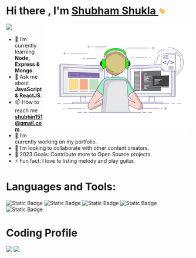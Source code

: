 <h1> Hi there , I'm <a href="https://www.linkedin.com/in/shubhin151/">Shubham Shukla </a> <img src="https://raw.githubusercontent.com/ABSphreak/ABSphreak/master/gifs/Hi.gif" width="4%"></a></h1>
<a href="https://github.com/shubh-151/"></a>
<img align="right" alt="Coding" width="400" src="https://raw.githubusercontent.com/devSouvik/devSouvik/master/gif3.gif">
<img src="https://komarev.com/ghpvc/?username=shubh-151">        

- 🌱 I’m currently learning **Node, Express & Mongo**.
- 💬 Ask me about **JavaScript & ReactJS**.
- 📫 How to reach me **shubhin151@gmail.com**.
- 🔭 I’m currently working on my portfolio.
- 👯 I’m looking to collaborate with other content creators.
- 🥅 2023 Goals: Contribute more to Open Source projects.
- ⚡ Fun fact: I love to listing melody and play guitar.
<h1>Languages and Tools:</h1>

![Static Badge](https://img.shields.io/badge/ReactJS-blue?style=for-the-badge&logo=react&logoColor=black&labelColor=%2361DAFB)
![Static Badge](https://img.shields.io/badge/JavaScript-blue?style=for-the-badge&logo=JavaScript&logoColor=black&labelColor=%23F7DF1E)
![Static Badge](https://img.shields.io/badge/Redux-blue?style=for-the-badge&logo=Redux&labelColor=%23764ABC)
![Static Badge](https://img.shields.io/badge/HTML-blue?style=for-the-badge&logo=HTML5&logoColor=black&labelColor=%23E34F26)
![Static Badge](https://img.shields.io/badge/CSS-green?style=for-the-badge&logo=CSS3&logoColor=white&labelColor=blue)



           


 <h1>Coding Profile</h1>
 <a href="https://www.hackerrank.com/shubhin151"><img src="https://info.hackerrank.com/rs/487-WAY-049/images/Podcast-ChannelCover-Final.jpg" width="40" /></a>
 <a href="https://auth.geeksforgeeks.org/user/shubhin151/profile"><img src="https://media.geeksforgeeks.org/wp-content/cdn-uploads/20190710102234/download3.png" width="40"></a>






